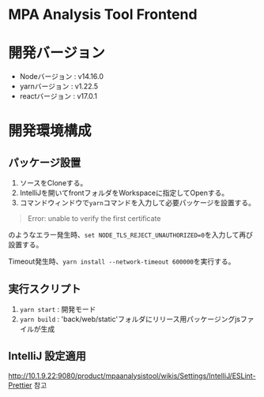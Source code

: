 # MPA Analysis Tool Frontend

# 開発バージョン
- Nodeバージョン : v14.16.0
- yarnバージョン : v1.22.5
- reactバージョン : v17.0.1

# 開発環境構成
## パッケージ設置
1. ソースをCloneする。
2. IntelliJを開いてfrontフォルダをWorkspaceに指定してOpenする。
3. コマンドウィンドウで`yarn`コマンドを入力して必要パッケージを設置する。

> Error: unable to verify the first certificate

のようなエラー発生時、`set NODE_TLS_REJECT_UNAUTHORIZED=0`を入力して再び設置する。

Timeout発生時、`yarn install --network-timeout 600000`を実行する。


## 実行スクリプト
1. `yarn start` : 開発モード
2. `yarn build` : 'back/web/static'フォルダにリリース用パッケージングjsファイルが生成
 
## IntelliJ 設定適用
http://10.1.9.22:9080/product/mpaanalysistool/wikis/Settings/IntelliJ/ESLint-Prettier 참고
